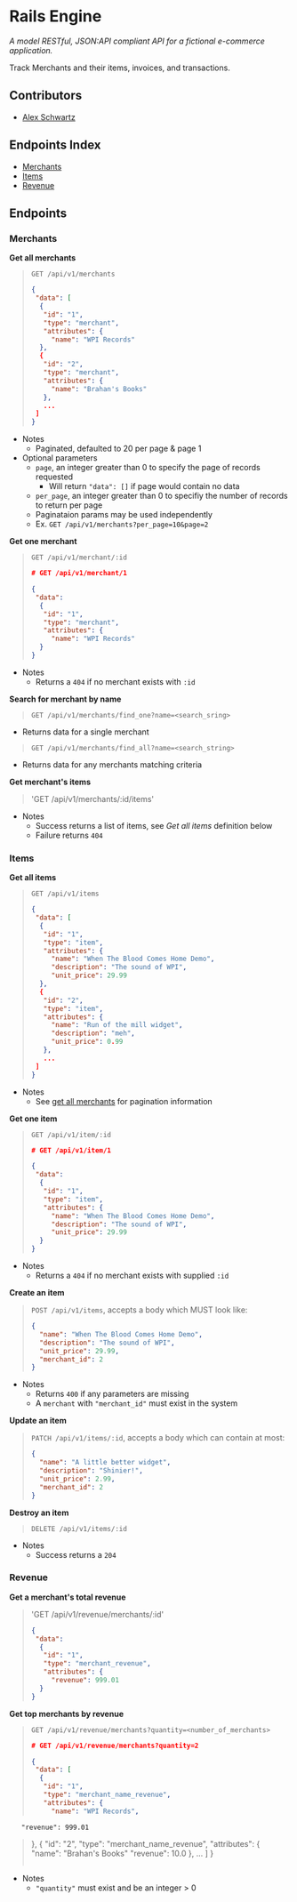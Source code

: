 # Rails Engine
_A model RESTful, JSON:API compliant API for a fictional e-commerce application._

Track Merchants and their items, invoices, and transactions.

## Contributors
  - [Alex Schwartz](https://www.linkedin.com/in/alex-s-77659758/)

## Endpoints Index
  - [Merchants](#merchants)
  - [Items](#items)
  - [Revenue](#revenue)

## Endpoints
### Merchants
**Get all merchants**
> `GET /api/v1/merchants`
>```json
>{
>  "data": [
>   {
>    "id": "1",
>    "type": "merchant",
>    "attributes": {
>      "name": "WPI Records"
>   },
>   {
>    "id": "2",
>    "type": "merchant",
>    "attributes": {
>      "name": "Brahan's Books"
>    },
>    ...
>  ]
>}
>```

  - Notes
    - Paginated, defaulted to 20 per page & page 1
  - Optional parameters
    - `page`, an integer greater than 0 to specify the page of records requested
      - Will return `"data": []` if page would contain no data
    - `per_page`, an integer greater than 0 to specifiy the number of records to return per page
    - Paginataion params may be used independently
    - Ex. `GET /api/v1/merchants?per_page=10&page=2`


**Get one merchant**
> `GET /api/v1/merchant/:id`
>```json
> # GET /api/v1/merchant/1
>
>{
>  "data":
>   {
>    "id": "1",
>    "type": "merchant",
>    "attributes": {
>      "name": "WPI Records"
>   }
>}
>```

  - Notes
    - Returns a `404` if no merchant exists with `:id`


**Search for merchant by name**
> `GET /api/v1/merchants/find_one?name=<search_sring>`
  - Returns data for a single merchant

> `GET /api/v1/merchants/find_all?name=<search_string>`
  - Returns data for any merchants matching criteria

**Get merchant's items**
> 'GET /api/v1/merchants/:id/items'
  - Notes
    - Success returns a list of items, see _Get all items_ definition below
    - Failure returns `404`

### Items
**Get all items**
> `GET /api/v1/items`
>```json
>{
>  "data": [
>   {
>    "id": "1",
>    "type": "item",
>    "attributes": {
>      "name": "When The Blood Comes Home Demo",
>      "description": "The sound of WPI",
>      "unit_price": 29.99
>   },
>   {
>    "id": "2",
>    "type": "item",
>    "attributes": {
>      "name": "Run of the mill widget",
>      "description": "meh",
>      "unit_price": 0.99
>    },
>    ...
>  ]
>}
>```

  - Notes
    - See [get all merchants](#get_all_merchants) for pagination information

**Get one item**
> `GET /api/v1/item/:id`
>```json
> # GET /api/v1/item/1
>
>{
>  "data":
>   {
>    "id": "1",
>    "type": "item",
>    "attributes": {
>      "name": "When The Blood Comes Home Demo",
>      "description": "The sound of WPI",
>      "unit_price": 29.99
>   }
>}
>```

  - Notes
    - Returns a `404` if no merchant exists with supplied `:id`

**Create an item**
> `POST /api/v1/items`, accepts a body which MUST look like:
>```json
>{
>   "name": "When The Blood Comes Home Demo",
>   "description": "The sound of WPI",
>   "unit_price": 29.99,
>   "merchant_id": 2
>}
>```

  - Notes
    - Returns `400` if any parameters are missing
    - A `merchant` with `"merchant_id"` must exist in the system

**Update an item**
> `PATCH /api/v1/items/:id`, accepts a body which can contain at most:
>```json
>{
>   "name": "A little better widget",
>   "description": "Shinier!",
>   "unit_price": 2.99,
>   "merchant_id": 2
>}
>```


**Destroy an item**
> `DELETE /api/v1/items/:id`

  - Notes
    - Success returns a `204`

### Revenue
**Get a merchant's total revenue**
> 'GET /api/v1/revenue/merchants/:id'
>```json
>{
>  "data":
>   {
>    "id": "1",
>    "type": "merchant_revenue",
>    "attributes": {
>      "revenue": 999.01
>   }
>}
>```

**Get <x> top merchants by revenue**
> `GET /api/v1/revenue/merchants?quantity=<number_of_merchants>`
>```json
># GET /api/v1/revenue/merchants?quantity=2
>
>{
>  "data": [
>   {
>    "id": "1",
>    "type": "merchant_name_revenue",
>    "attributes": {
>      "name": "WPI Records",
       "revenue": 999.01
>   },
>   {
>    "id": "2",
>    "type": "merchant_name_revenue",
>    "attributes": {
>      "name": "Brahan's Books"
       "revenue": 10.0
>    },
>    ...
>  ]
>}
>```
  - Notes
    - `"quantity"` must exist and be an integer > 0
